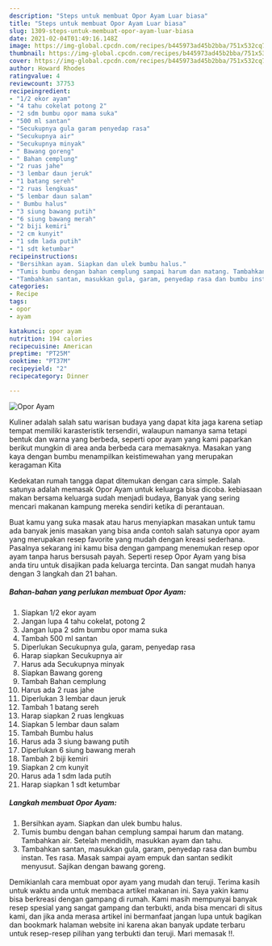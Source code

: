 ```yaml
---
description: "Steps untuk membuat Opor Ayam Luar biasa"
title: "Steps untuk membuat Opor Ayam Luar biasa"
slug: 1309-steps-untuk-membuat-opor-ayam-luar-biasa
date: 2021-02-04T01:49:16.148Z
image: https://img-global.cpcdn.com/recipes/b445973ad45b2bba/751x532cq70/opor-ayam-foto-resep-utama.jpg
thumbnail: https://img-global.cpcdn.com/recipes/b445973ad45b2bba/751x532cq70/opor-ayam-foto-resep-utama.jpg
cover: https://img-global.cpcdn.com/recipes/b445973ad45b2bba/751x532cq70/opor-ayam-foto-resep-utama.jpg
author: Howard Rhodes
ratingvalue: 4
reviewcount: 37753
recipeingredient:
- "1/2 ekor ayam"
- "4 tahu cokelat potong 2"
- "2 sdm bumbu opor mama suka"
- "500 ml santan"
- "Secukupnya gula garam penyedap rasa"
- "Secukupnya air"
- "Secukupnya minyak"
- " Bawang goreng"
- " Bahan cemplung"
- "2 ruas jahe"
- "3 lembar daun jeruk"
- "1 batang sereh"
- "2 ruas lengkuas"
- "5 lembar daun salam"
- " Bumbu halus"
- "3 siung bawang putih"
- "6 siung bawang merah"
- "2 biji kemiri"
- "2 cm kunyit"
- "1 sdm lada putih"
- "1 sdt ketumbar"
recipeinstructions:
- "Bersihkan ayam. Siapkan dan ulek bumbu halus."
- "Tumis bumbu dengan bahan cemplung sampai harum dan matang. Tambahkan air. Setelah mendidih, masukkan ayam dan tahu."
- "Tambahkan santan, masukkan gula, garam, penyedap rasa dan bumbu instan. Tes rasa. Masak sampai ayam empuk dan santan sedikit menyusut. Sajikan dengan bawang goreng."
categories:
- Recipe
tags:
- opor
- ayam

katakunci: opor ayam 
nutrition: 194 calories
recipecuisine: American
preptime: "PT25M"
cooktime: "PT37M"
recipeyield: "2"
recipecategory: Dinner

---
```



![Opor Ayam](https://img-global.cpcdn.com/recipes/b445973ad45b2bba/751x532cq70/opor-ayam-foto-resep-utama.jpg)

Kuliner adalah salah satu warisan budaya yang dapat kita jaga karena setiap tempat memiliki karasteristik tersendiri, walaupun namanya sama tetapi bentuk dan warna yang berbeda, seperti opor ayam yang kami paparkan berikut mungkin di area anda berbeda cara memasaknya. Masakan yang kaya dengan bumbu menampilkan keistimewahan yang merupakan keragaman Kita

Kedekatan rumah tangga dapat ditemukan dengan cara simple. Salah satunya adalah memasak Opor Ayam untuk keluarga bisa dicoba. kebiasaan makan bersama keluarga sudah menjadi budaya, Banyak yang sering mencari makanan kampung mereka sendiri ketika di perantauan.



Buat kamu yang suka masak atau harus menyiapkan masakan untuk tamu ada banyak jenis masakan yang bisa anda contoh salah satunya opor ayam yang merupakan resep favorite yang mudah dengan kreasi sederhana. Pasalnya sekarang ini kamu bisa dengan gampang menemukan resep opor ayam tanpa harus bersusah payah.
Seperti resep Opor Ayam yang bisa anda tiru untuk disajikan pada keluarga tercinta. Dan sangat mudah hanya dengan 3 langkah dan 21 bahan.


<!--inarticleads1-->

##### Bahan-bahan yang perlukan membuat Opor Ayam:

1. Siapkan 1/2 ekor ayam
1. Jangan lupa 4 tahu cokelat, potong 2
1. Jangan lupa 2 sdm bumbu opor mama suka
1. Tambah 500 ml santan
1. Diperlukan Secukupnya gula, garam, penyedap rasa
1. Harap siapkan Secukupnya air
1. Harus ada Secukupnya minyak
1. Siapkan  Bawang goreng
1. Tambah  Bahan cemplung
1. Harus ada 2 ruas jahe
1. Diperlukan 3 lembar daun jeruk
1. Tambah 1 batang sereh
1. Harap siapkan 2 ruas lengkuas
1. Siapkan 5 lembar daun salam
1. Tambah  Bumbu halus
1. Harus ada 3 siung bawang putih
1. Diperlukan 6 siung bawang merah
1. Tambah 2 biji kemiri
1. Siapkan 2 cm kunyit
1. Harus ada 1 sdm lada putih
1. Harap siapkan 1 sdt ketumbar




<!--inarticleads2-->

##### Langkah membuat  Opor Ayam:

1. Bersihkan ayam. Siapkan dan ulek bumbu halus.
1. Tumis bumbu dengan bahan cemplung sampai harum dan matang. Tambahkan air. Setelah mendidih, masukkan ayam dan tahu.
1. Tambahkan santan, masukkan gula, garam, penyedap rasa dan bumbu instan. Tes rasa. Masak sampai ayam empuk dan santan sedikit menyusut. Sajikan dengan bawang goreng.




Demikianlah cara membuat opor ayam yang mudah dan teruji. Terima kasih untuk waktu anda untuk membaca artikel makanan ini. Saya yakin kamu bisa berkreasi dengan gampang di rumah. Kami masih mempunyai banyak resep spesial yang sangat gampang dan terbukti, anda bisa mencari di situs kami, dan jika anda merasa artikel ini bermanfaat jangan lupa untuk bagikan dan bookmark halaman website ini karena akan banyak update terbaru untuk resep-resep pilihan yang terbukti dan teruji. Mari memasak !!. 
